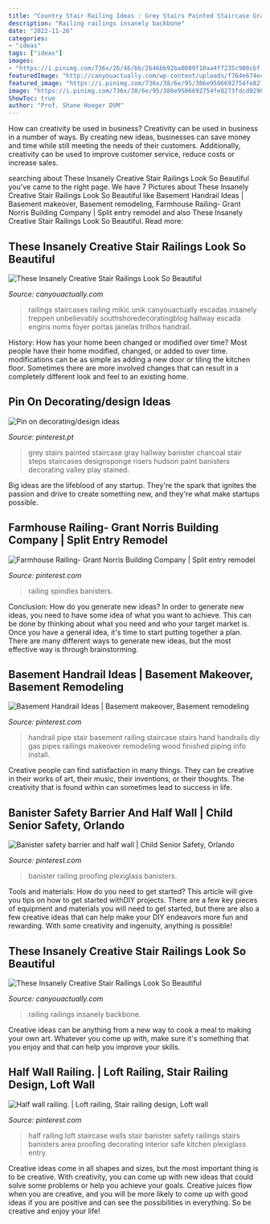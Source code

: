 ```yaml
---
title: "Country Stair Railing Ideas : Grey Stairs Painted Staircase Gray Hallway Banister Charcoal Stair Steps Staircases Designsponge Risers Hudson Paint Banisters Decorating Valley Play Stained"
description: "Railing railings insanely backbone"
date: "2022-11-26"
categories:
- "ideas"
tags: ["ideas"]
images:
- "https://i.pinimg.com/736x/26/46/bb/2646bb92ba0089f10aa4ff235c900cbf--half-walls-new-kitchen.jpg"
featuredImage: "http://canyouactually.com/wp-content/uploads/f764e674ec167d1e19549ba21aab2e0f.jpg"
featured_image: "https://i.pinimg.com/736x/38/6e/95/386e9506692754fe8273fdcd02909244.jpg"
image: "https://i.pinimg.com/736x/38/6e/95/386e9506692754fe8273fdcd02909244.jpg"
ShowToc: true
author: "Prof. Shane Hoeger DVM"
---
```



How can creativity be used in business?
Creativity can be used in business in a number of ways. By creating new ideas, businesses can save money and time while still meeting the needs of their customers. Additionally, creativity can be used to improve customer service, reduce costs or increase sales.

	

		
searching about These Insanely Creative Stair Railings Look So Beautiful you've came to the right page. We have 7 Pictures about These Insanely Creative Stair Railings Look So Beautiful like Basement Handrail Ideas | Basement makeover, Basement remodeling, Farmhouse Railing- Grant Norris Building Company | Split entry remodel and also These Insanely Creative Stair Railings Look So Beautiful. Read more:
		
    
## These Insanely Creative Stair Railings Look So Beautiful

<img loading=lazy src="http://canyouactually.com/wp-content/uploads/24aa31a8e66792747c1db879c87ae9c6.jpg" onerror="this.onerror=null;this.src='https://tse3.mm.bing.net/th?id=OIP.yswlX9KP7jV-nJALr89AMAAAAA&amp;pid=15.1';" alt="These Insanely Creative Stair Railings Look So Beautiful">

_Source: canyouactually.com_

>railings staircases railing mikic unik canyouactually escadas insanely treppen unbelievably southshoredecoratingblog hallway escada engins noms foyer portas janelas trilhos handrail. 

	

History: How has your home been changed or modified over time?
Most people have their home modified, changed, or added to over time. modifications can be as simple as adding a new door or tiling the kitchen floor. Sometimes there are more involved changes that can result in a completely different look and feel to an existing home.

    
## Pin On Decorating/design Ideas

<img loading=lazy src="https://i.pinimg.com/736x/af/0f/ac/af0fac6677af73408a8e700dee6c8381--brownstone-interiors-banisters.jpg" onerror="this.onerror=null;this.src='https://tse1.mm.bing.net/th?id=OIP.w90y_u231_yCOIqw5WvC_wHaLG&amp;pid=15.1';" alt="Pin on decorating/design ideas">

_Source: pinterest.pt_

>grey stairs painted staircase gray hallway banister charcoal stair steps staircases designsponge risers hudson paint banisters decorating valley play stained. 

	

Big ideas are the lifeblood of any startup. They're the spark that ignites the passion and drive to create something new, and they're what make startups possible.

    
## Farmhouse Railing- Grant Norris Building Company | Split Entry Remodel

<img loading=lazy src="https://i.pinimg.com/736x/38/6e/95/386e9506692754fe8273fdcd02909244.jpg" onerror="this.onerror=null;this.src='https://tse3.mm.bing.net/th?id=OIP.Kc0-tYTLJYO1xs1f7Jc9hgHaJ3&amp;pid=15.1';" alt="Farmhouse Railing- Grant Norris Building Company | Split entry remodel">

_Source: pinterest.com_

>railing spindles banisters. 

	

Conclusion: How do you generate new ideas?
In order to generate new ideas, you need to have some idea of what you want to achieve. This can be done by thinking about what you need and who your target market is. Once you have a general idea, it's time to start putting together a plan. There are many different ways to generate new ideas, but the most effective way is through brainstorming.

    
## Basement Handrail Ideas | Basement Makeover, Basement Remodeling

<img loading=lazy src="https://i.pinimg.com/736x/9e/c3/56/9ec3561193af20a97f9373709c665e3a.jpg" onerror="this.onerror=null;this.src='https://tse2.mm.bing.net/th?id=OIP.6292wa0gMlCLNbdzE-JZgwHaJ3&amp;pid=15.1';" alt="Basement Handrail Ideas | Basement makeover, Basement remodeling">

_Source: pinterest.com_

>handrail pipe stair basement railing staircase stairs hand handrails diy gas pipes railings makeover remodeling wood finished piping info install. 

	

Creative people can find satisfaction in many things. They can be creative in their works of art, their music, their inventions, or their thoughts. The creativity that is found within can sometimes lead to success in life.

    
## Banister Safety Barrier And Half Wall | Child Senior Safety, Orlando

<img loading=lazy src="https://i.pinimg.com/736x/96/63/07/9663077810fe8ec7222411502913564e.jpg" onerror="this.onerror=null;this.src='https://tse1.mm.bing.net/th?id=OIP.rCW7CQfaXdAkJu9K0QQv4wHaJ4&amp;pid=15.1';" alt="Banister safety barrier and half wall | Child Senior Safety, Orlando">

_Source: pinterest.com_

>banister railing proofing plexiglass banisters. 

	

Tools and materials: How do you need to get started?
This article will give you tips on how to get started withDIY projects. There are a few key pieces of equipment and materials you will need to get started, but there are also a few creative ideas that can help make your DIY endeavors more fun and rewarding. With some creativity and ingenuity, anything is possible!

    
## These Insanely Creative Stair Railings Look So Beautiful

<img loading=lazy src="http://canyouactually.com/wp-content/uploads/f764e674ec167d1e19549ba21aab2e0f.jpg" onerror="this.onerror=null;this.src='https://tse1.mm.bing.net/th?id=OIP.nmHOKkhdh8X_OIwCRKymtAHaLa&amp;pid=15.1';" alt="These Insanely Creative Stair Railings Look So Beautiful">

_Source: canyouactually.com_

>railing railings insanely backbone. 

	

Creative ideas can be anything from a new way to cook a meal to making your own art. Whatever you come up with, make sure it's something that you enjoy and that can help you improve your skills.

    
## Half Wall Railing. | Loft Railing, Stair Railing Design, Loft Wall

<img loading=lazy src="https://i.pinimg.com/736x/26/46/bb/2646bb92ba0089f10aa4ff235c900cbf--half-walls-new-kitchen.jpg" onerror="this.onerror=null;this.src='https://tse1.mm.bing.net/th?id=OIP.JcvV65-5UYgM8P7LJ2oiwAHaJ3&amp;pid=15.1';" alt="Half wall railing. | Loft railing, Stair railing design, Loft wall">

_Source: pinterest.com_

>half railing loft staircase walls stair banister safety railings stairs banisters area proofing decorating interior safe kitchen plexiglass entry. 

	

Creative ideas come in all shapes and sizes, but the most important thing is to be creative. With creativity, you can come up with new ideas that could solve some problems or help you achieve your goals. Creative juices flow when you are creative, and you will be more likely to come up with good ideas if you are positive and can see the possibilities in everything. So be creative and enjoy your life!

